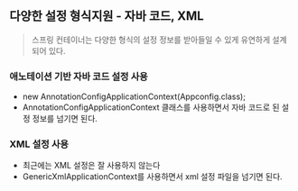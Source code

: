 ## 다양한 설정 형식지원 - 자바 코드, XML

> 스프링 컨테이너는 다양한 형식의 설정 정보를 받아들일 수 있게 유연하게 설계되어 있다.



### 애노테이션 기반 자바 코드 설정 사용

* new AnnotationConfigApplicationContext(Appconfig.class);
* AnnotationConfigApplicationContext 클래스를 사용하면서 자바 코드로 된 설정 정보를 넘기면 된다.

### XML 설정 사용 

* 최근에는 XML 설정은 잘 사용하지 않는다
* GenericXmlApplicationContext를 사용하면서 xml 설정 파일을 넘기면 된다.

